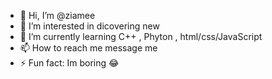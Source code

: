 - 👋 Hi, I’m @ziamee
- 👀 I’m interested in dicovering new
- 🌱 I’m currently learning C++ , Phyton ,     html/css/JavaScript 
- 📫 How to reach me message me 
- ⚡ Fun fact: Im boring 😂

<!---
ziamee/ziamee is a ✨ special ✨ repository because its `README.md` (this file) appears on your GitHub profile.
You can click the Preview link to take a look at your changes.
--->
